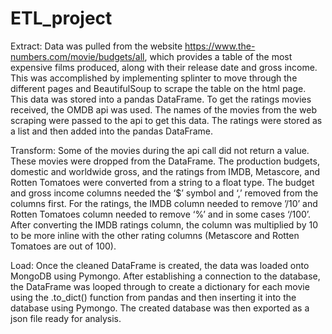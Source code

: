 # ETL_project

Extract:
Data was pulled from the website https://www.the-numbers.com/movie/budgets/all, which provides a table of the most expensive films produced, along with their release date and gross income.  This was accomplished by implementing splinter to move through the different pages and BeautifulSoup to scrape the table on the html page.  This data was stored into a pandas DataFrame.  To get the ratings movies received, the OMDB api was used.  The names of the movies from the web scraping were passed to the api to get this data.  The ratings were stored as a list and then added into the pandas DataFrame.

Transform:
	Some of the movies during the api call did not return a value.  These movies were dropped from the DataFrame.  The production budgets, domestic and worldwide gross, and the ratings from IMDB, Metascore, and Rotten Tomatoes were converted from a string to a float type.  The budget and gross income columns needed the ‘$’ symbol and ‘,’ removed from the columns first.  For the ratings, the IMDB column needed to remove ’/10’ and Rotten Tomatoes column needed to remove ‘%’ and in some cases ‘/100’.  After converting the IMDB ratings column, the column was multiplied by 10 to be more inline with the other rating columns (Metascore and Rotten Tomatoes are out of 100).

Load:
	Once the cleaned DataFrame is created, the data was loaded onto MongoDB using Pymongo.  After establishing a connection to the database, the DataFrame was looped through to create a dictionary for each movie using the .to_dict() function from pandas and then inserting it into the database using Pymongo.  The created database was then exported as a json file ready for analysis.
